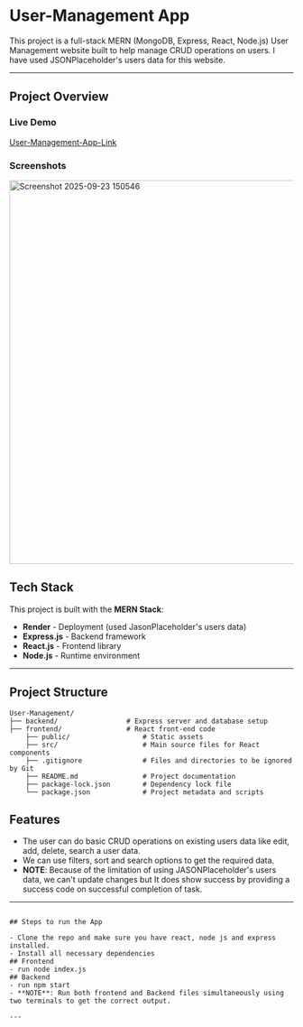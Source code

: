 # User-Management App

 This project is a full-stack MERN (MongoDB, Express, React, Node.js) User Management website built to help manage CRUD operations on users. I have used JSONPlaceholder's users data for this website.

---

## Project Overview

### Live Demo
[User-Management-App-Link](https://nimomach.github.io/User-Management-App/)

### Screenshots
<img width="680" height="680" alt="Screenshot 2025-09-23 150546" src="https://github.com/user-attachments/assets/d0d4215b-da62-4854-9f46-85eea24429ad" />



## Tech Stack

This project is built with the **MERN Stack**:

- **Render** - Deployment (used JasonPlaceholder's users data)
- **Express.js** - Backend framework
- **React.js** - Frontend library
- **Node.js** - Runtime environment

---

## Project Structure

```
User-Management/
├── backend/                 # Express server and database setup
├── frontend/                # React front-end code
    ├── public/                  # Static assets
    ├── src/                     # Main source files for React components
    ├── .gitignore               # Files and directories to be ignored by Git
    ├── README.md                # Project documentation
    ├── package-lock.json        # Dependency lock file
    └── package.json             # Project metadata and scripts
```

## Features

- The user can do basic CRUD operations on existing users data like edit, add, delete, search a user data.
- We can use filters, sort and search options to get the required data.
- **NOTE**: Because of the limitation of using JASONPlaceholder's users data, we can't update changes but It does show success by providing a success code on successful completion of task.

---
```

## Steps to run the App

- Clone the repo and make sure you have react, node js and express installed.
- Install all necessary dependencies
## Frontend
- run node index.js
## Backend
- run npm start
- **NOTE**: Run both frontend and Backend files simultaneously using two terminals to get the correct output.

---



